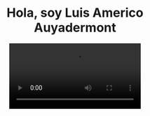 <div align="center" >
<h1>Hola, soy Luis Americo Auyadermont</h1>

   <video src="https://drive.google.com/file/d/1z2fKzJZMKLX-lK7T2l9fl1n30xZbDvCS/view?usp=drive_link">Prueba</video>
</div>


